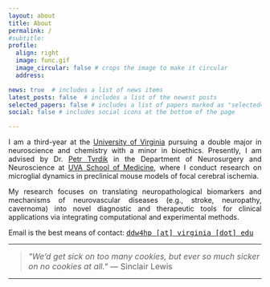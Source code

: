 ```yaml
---
layout: about
title: About
permalink: /
#subtitle:
profile:
  align: right
  image: func.gif
  image_circular: false # crops the image to make it circular
  address:

news: true  # includes a list of news items
latest_posts: false  # includes a list of the newest posts
selected_papers: false # includes a list of papers marked as "selected={true}"
social: false # includes social icons at the bottom of the page

---
```

<p style="text-align: justify;">I am a third-year at the <a href='https://www.virginia.edu/'>University of Virginia</a> pursuing a double major in neuroscience and chemistry with a minor in bioethics. Presently, I am advised by Dr. <a href='https://med.virginia.edu/bims/faculty/?facbio=1&id=48788'>Petr Tvrdik</a> in the Department of Neurosurgery and Neuroscience at <a href='https://med.virginia.edu/'>UVA School of Medicine</a>, where I conduct research on microglial dynamics in preclinical mouse models of focal cerebral ischemia.</p>

<p style="text-align: justify;">My research focuses on translating neuropathological biomarkers and mechanisms of neurovascular diseases (e.g., stroke, neuropathy, cavernoma) into novel diagnostic and therapeutic tools for clinical applications via integrating computational and experimental methods.</p>

<p style="text-align: justify;">Email is the best means of contact: <a href='mailto:ddw4hp@virginia.edu'><tt>ddw4hp [at] virginia [dot] edu</tt></a></p>

<hr>

<blockquote>
    <font size="3"><i>"We’d get sick on too many cookies, but ever so much sicker on no cookies at all."</i> ― Sinclair Lewis</font>
</blockquote>

<hr>
